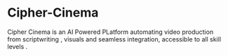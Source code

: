 # Cipher-Cinema
Cipher Cinema is an AI Powered PLatform automating video production from scriptwriting , visuals and seamless integration, accessible to all skill levels .

